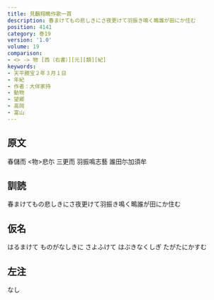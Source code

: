 ```yaml
---
title: 見飜翔鴫作歌一首
description: 春まけてもの悲しきにさ夜更けて羽振き鳴く鴫誰が田にか住む
position: 4141
category: 巻19
version: '1.0'
volume: 19
comparison:
- <> -> 物 [西（右書）][元][類][紀]
keywords:
- 天平勝宝２年３月１日
- 年紀
- 作者：大伴家持
- 動物
- 望郷
- 高岡
- 富山
---
```


## 原文

春儲而 <物>悲尓 三更而 羽振鳴志藝 誰田尓加須牟

## 訓読

春まけてもの悲しきにさ夜更けて羽振き鳴く鴫誰が田にか住む

## 仮名

はるまけて ものがなしきに さよふけて はぶきなくしぎ たがたにかすむ

## 左注

なし
